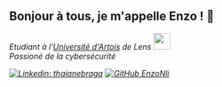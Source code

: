 <h2>Bonjour à tous, je m'appelle Enzo ! 👋 </h2>
<p><em>Etudiant à l'<a href="https://www.univ-artois.fr/">Université d'Artois</a> de Lens <img src="https://media1.giphy.com/media/fG5F4FCCRW5M6UZN43/giphy.gif?cid=ecf05e4747j6ney2zf48noqyg223mlii0ewm1ybvt2hst2iw&rid=giphy.gif&ct=g" width="30"></br>
Passioné de la cybersécurité
</p>

[![Linkedin: thaianebraga](https://img.shields.io/badge/-EnzoNli-blue?style=flat-square&logo=Linkedin&logoColor=white&link=https://www.linkedin.com/in/enzo-nulli-0a9816232/)](https://www.linkedin.com/in/enzo-nulli-0a9816232/)
[![GitHub EnzoNli](https://img.shields.io/github/followers/enzonli?label=follow&style=social)](https://github.com/EnzoNli)

<!--
**EnzoNli/EnzoNli** is a ✨ _special_ ✨ repository because its `README.md` (this file) appears on your GitHub profile.

Here are some ideas to get you started:

- 🔭 I’m currently working on ...
- 🌱 I’m currently learning ...
- 👯 I’m looking to collaborate on ...
- 🤔 I’m looking for help with ...
- 💬 Ask me about ...
- 📫 How to reach me: ...
- 😄 Pronouns: ...
- ⚡ Fun fact: ...
-->
